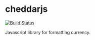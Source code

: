 # cheddarjs
[![Build Status](https://travis-ci.org/mattdot/cheddarjs.svg?branch=master)](https://travis-ci.org/mattdot/cheddarjs)

Javascript library for formatting currency.

